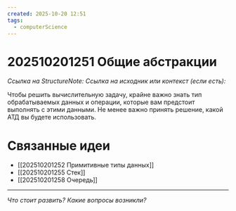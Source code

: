 ```yaml
---
created: 2025-10-20 12:51
tags:
  - computerScience
---
```

# 202510201251 Общие абстракции

*Ссылка на StructureNote:*
*Ссылка на исходник или контекст (если есть):* 

Чтобы решить вычислительную задачу, крайне важно знать тип обрабатываемых данных и операции, которые вам предстоит выполнять с этими данными. Не менее важно принять решение, какой АТД вы будете использовать.

# Связанные идеи

- [[202510201252 Примитивные типы данных]]  
- [[202510201255 Стек]] 
- [[202510201258 Очередь]] 
---

*Что стоит развить? Какие вопросы возникли?*
